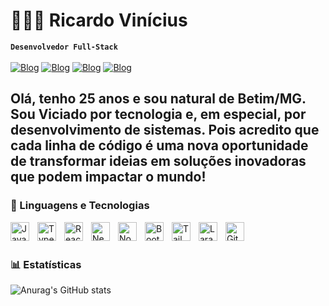 # 👩🏻‍💻 Ricardo Vinícius

**`Desenvolvedor Full-Stack`**
<br/>
<br/>
[![Blog](https://img.shields.io/badge/Instagram-E4405F?style=for-the-badge&logo=instagram&logoColor=white)](https://www.instagram.com/ricardov7070?igsh=a2NhaHZ0aHQ2dmc2)
[![Blog](https://img.shields.io/badge/Facebook-1877F2?style=for-the-badge&logo=facebook&logoColor=white)](https://www.facebook.com/share/1AA1CzaEmZ/)
[![Blog](https://img.shields.io/badge/LinkedIn-0077B5?style=for-the-badge&logo=linkedin&logoColor=white)](https://www.linkedin.com/in/ricardo-vinicius-037780178/)
[![Blog](https://img.shields.io/badge/WhatsApp-25D366?style=for-the-badge&logo=whatsapp&logoColor=white)](https://api.whatsapp.com/send/?phone=%2B5531971696570&text&type=phone_number&app_absent=0&wame_ctl=1)

Olá, tenho 25 anos e sou natural de Betim/MG. Sou Viciado por tecnologia e, em especial, por desenvolvimento de sistemas.
Pois acredito que cada linha de código é uma nova oportunidade de transformar ideias em soluções inovadoras que podem impactar o mundo!
---

### 🤖 Linguagens e Tecnologias

<img 
    align="left" 
    alt="JavaScript" 
    title="JavaScript"
    width="30px" 
    style="padding-right: 10px;" 
    src="https://cdn.jsdelivr.net/gh/devicons/devicon@latest/icons/javascript/javascript-original.svg" 
/>
<img 
    align="left" 
    alt="TypeScript"
    title="TypeScript" 
    width="30px" 
    style="padding-right: 10px;" 
    src="https://cdn.jsdelivr.net/gh/devicons/devicon@latest/icons/typescript/typescript-original.svg" 
/>
<img 
    align="left" 
    alt="React"
    title="React" 
    width="30px" 
    style="padding-right: 10px;" 
    src="https://cdn.jsdelivr.net/gh/devicons/devicon@latest/icons/react/react-original.svg" 
/>
<img 
    align="left" 
    alt="Next.js" 
    title="Next.js"
    width="30px" 
    style="padding-right: 10px;" 
    src="https://cdn.jsdelivr.net/gh/devicons/devicon@latest/icons/php/php-original.svg" 
/>
<img 
    align="left" 
    alt="Node" 
    title="Node"
    width="30px" 
    style="padding-right: 10px;" 
    src="https://cdn.jsdelivr.net/gh/devicons/devicon@latest/icons/oracle/oracle-original.svg" 
/>
<img 
    align="left" 
    alt="Bootstrap"
    title="Bootstrap" 
    width="30px" 
    style="padding-right: 10px;" 
    src="https://cdn.jsdelivr.net/gh/devicons/devicon@latest/icons/bootstrap/bootstrap-original.svg" 
/>
<img 
    align="left" 
    alt="Tailwind" 
    title="Tailwind"
    width="30px" 
    style="padding-right: 10px;" 
    src="https://cdn.jsdelivr.net/gh/devicons/devicon@latest/icons/docker/docker-original.svg" 
/>

<img 
    align="left" 
    alt="Laravel" 
    title="Laravel"
    width="30px" 
    style="padding-right: 10px;" 
    src="https://cdn.jsdelivr.net/gh/devicons/devicon@latest/icons/laravel/laravel-original.svg" 
/>

<img 
    align="left" 
    alt="Git" 
    title="Git"
    width="30px" 
    style="padding-right: 10px;" 
    src="https://cdn.jsdelivr.net/gh/devicons/devicon@latest/icons/git/git-original.svg" 
/>


<br/>
<br/>

### 📊 Estatísticas

![Anurag's GitHub stats](https://github-readme-stats.vercel.app/api?username=Ricardov7070&show_icons=true&theme=tokyonight)

